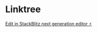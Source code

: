 # Linktree

[Edit in StackBlitz next generation editor ⚡️](https://stackblitz.com/~/github.com/kevin-baum/Linktree)
